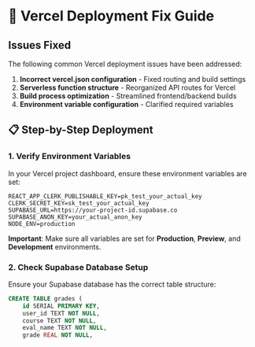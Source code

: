 # 🚀 Vercel Deployment Fix Guide

## Issues Fixed

The following common Vercel deployment issues have been addressed:

1. **Incorrect vercel.json configuration** - Fixed routing and build settings
2. **Serverless function structure** - Reorganized API routes for Vercel
3. **Build process optimization** - Streamlined frontend/backend builds
4. **Environment variable configuration** - Clarified required variables

## 📋 Step-by-Step Deployment

### 1. Verify Environment Variables

In your Vercel project dashboard, ensure these environment variables are set:

```
REACT_APP_CLERK_PUBLISHABLE_KEY=pk_test_your_actual_key
CLERK_SECRET_KEY=sk_test_your_actual_key
SUPABASE_URL=https://your-project-id.supabase.co
SUPABASE_ANON_KEY=your_actual_anon_key
NODE_ENV=production
```

**Important**: Make sure all variables are set for **Production**, **Preview**, and **Development** environments.

### 2. Check Supabase Database Setup

Ensure your Supabase database has the correct table structure:

```sql
CREATE TABLE grades (
    id SERIAL PRIMARY KEY,
    user_id TEXT NOT NULL,
    course TEXT NOT NULL,
    eval_name TEXT NOT NULL,
    grade REAL NOT NULL,
    weight REAL NOT NULL,
    created_at TIMESTAMP WITH TIME ZONE DEFAULT NOW()
);

CREATE INDEX idx_grades_user_id ON grades(user_id);
CREATE INDEX idx_grades_course ON grades(course);
```

### 3. Verify Clerk Configuration

1. In your Clerk dashboard, go to **Domains**
2. Add your Vercel domain (e.g., `your-app.vercel.app`)
3. Make sure the domain is verified and active

### 4. Deploy to Vercel

1. **Push your changes to GitHub**:
   ```bash
   git add .
   git commit -m "Fix Vercel deployment configuration"
   git push origin main
   ```

2. **Trigger a new deployment** in Vercel dashboard or it will auto-deploy

### 5. Test Your Deployment

After deployment, test these endpoints:
- `https://your-app.vercel.app/` - Frontend should load
- `https://your-app.vercel.app/api/health` - Should return JSON health status
- `https://your-app.vercel.app/api/grades` - Should require authentication

## 🔧 Common Issues & Solutions

### Issue: "Module not found" errors
**Solution**: Ensure all imports use relative paths and the correct file extensions

### Issue: "Function timeout" errors
**Solution**: Database connection issues - verify Supabase credentials

### Issue: "CORS errors"
**Solution**: Already handled in the API configuration

### Issue: "Authentication errors"
**Solution**: Verify Clerk domain settings and environment variables

### Issue: "Build fails"
**Solution**: Check that both frontend and backend dependencies are properly installed

## 📊 Vercel Function Logs

To debug issues:
1. Go to your Vercel project dashboard
2. Click on **Functions** tab
3. Click on any function to see logs
4. Look for error messages in the logs

## 🔍 Key Changes Made

1. **vercel.json**: Updated to properly handle React frontend + Express API
2. **api/index.js**: Created proper serverless function entry point
3. **package.json**: Added root-level configuration for better builds
4. **Backend routing**: Fixed API routes to work with Vercel's serverless functions

## 🚨 If Still Having Issues

1. **Check the Vercel build logs** in your deployment dashboard
2. **Verify all environment variables** are exactly as shown above
3. **Test API endpoints** individually using the Vercel function logs
4. **Check Supabase connection** by testing the database directly

The deployment should now work correctly with these fixes! 